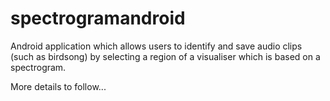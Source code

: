 spectrogramandroid
==================


Android application which allows users to identify and save audio clips (such as birdsong) by selecting a region of a visualiser which is based on a spectrogram.

More details to follow...
